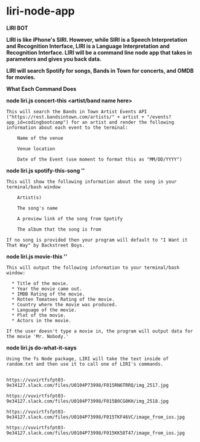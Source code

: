 # liri-node-app

**LIRI BOT**

**LIRI is like iPhone's SIRI. However, while SIRI is a Speech Interpretation and Recognition Interface, LIRI is a Language Interpretation and Recognition Interface. LIRI will be a command line node app that takes in parameters and gives you back data.**

**LIRI will search Spotify for songs, Bands in Town for concerts, and OMDB for movies.**

**What Each Command Does**


**node liri.js concert-this <artist/band name here>**

    This will search the Bands in Town Artist Events API ("https://rest.bandsintown.com/artists/" + artist + "/events?app_id=codingbootcamp") for an artist and render the following information about each event to the terminal:

        Name of the venue

        Venue location

        Date of the Event (use moment to format this as "MM/DD/YYYY")
            
**node liri.js spotify-this-song '<song name here>'**

    This will show the following information about the song in your terminal/bash window

        Artist(s)

        The song's name

        A preview link of the song from Spotify

        The album that the song is from

    If no song is provided then your program will default to "I Want it That Way" by Backstreet Boys.

**node liri.js movie-this '<movie name here>'**

    This will output the following information to your terminal/bash window:

      * Title of the movie.
      * Year the movie came out.
      * IMDB Rating of the movie.
      * Rotten Tomatoes Rating of the movie.
      * Country where the movie was produced.
      * Language of the movie.
      * Plot of the movie.
      * Actors in the movie.

    If the user doesn't type a movie in, the program will output data for the movie 'Mr. Nobody.'

**node liri.js do-what-it-says**

    Using the fs Node package, LIRI will take the text inside of random.txt and then use it to call one of LIRI's commands.  
    
    
    https://vuvirtfsfpt03-9e34127.slack.com/files/U0104P73998/F015RN6TRRQ/img_2517.jpg
    
    https://vuvirtfsfpt03-9e34127.slack.com/files/U0104P73998/F015B0CG0KH/img_2518.jpg
    
    https://vuvirtfsfpt03-9e34127.slack.com/files/U0104P73998/F015TKF46VC/image_from_ios.jpg
    
    https://vuvirtfsfpt03-9e34127.slack.com/files/U0104P73998/F015KK58T47/image_from_ios.jpg
    
    
    
    

    
    
    
    
    
   
